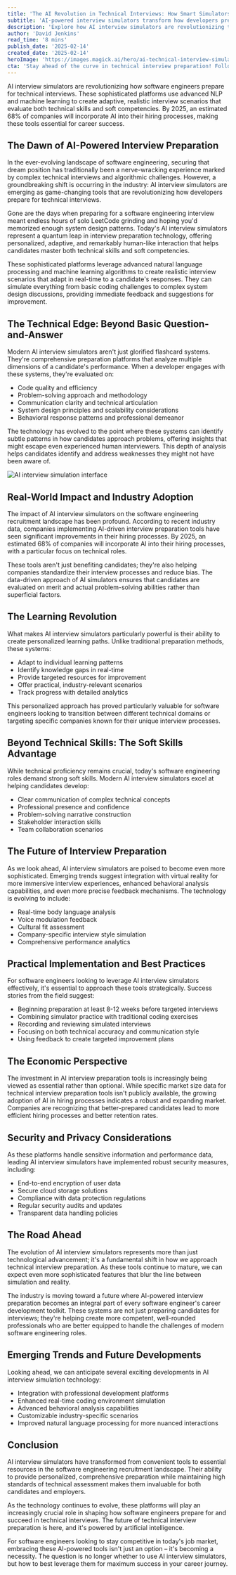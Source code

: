 ```yaml
---
title: 'The AI Revolution in Technical Interviews: How Smart Simulators Are Reshaping Software Engineering Recruitment'
subtitle: 'AI-powered interview simulators transform how developers prepare for technical interviews'
description: 'Explore how AI interview simulators are revolutionizing technical interview preparation in the software engineering industry. Discover the intricacies of these AI-powered tools, their effects on recruitment processes, and future trends that all software engineers should know.'
author: 'David Jenkins'
read_time: '8 mins'
publish_date: '2025-02-14'
created_date: '2025-02-14'
heroImage: 'https://images.magick.ai/hero/ai-technical-interview-simulator.jpg'
cta: 'Stay ahead of the curve in technical interview preparation! Follow us on LinkedIn for the latest insights on AI interview simulators and software engineering recruitment trends.'
---
```


AI interview simulators are revolutionizing how software engineers prepare for technical interviews. These sophisticated platforms use advanced NLP and machine learning to create adaptive, realistic interview scenarios that evaluate both technical skills and soft competencies. By 2025, an estimated 68% of companies will incorporate AI into their hiring processes, making these tools essential for career success.

## The Dawn of AI-Powered Interview Preparation

In the ever-evolving landscape of software engineering, securing that dream position has traditionally been a nerve-wracking experience marked by complex technical interviews and algorithmic challenges. However, a groundbreaking shift is occurring in the industry: AI interview simulators are emerging as game-changing tools that are revolutionizing how developers prepare for technical interviews.

Gone are the days when preparing for a software engineering interview meant endless hours of solo LeetCode grinding and hoping you'd memorized enough system design patterns. Today's AI interview simulators represent a quantum leap in interview preparation technology, offering personalized, adaptive, and remarkably human-like interaction that helps candidates master both technical skills and soft competencies.

These sophisticated platforms leverage advanced natural language processing and machine learning algorithms to create realistic interview scenarios that adapt in real-time to a candidate's responses. They can simulate everything from basic coding challenges to complex system design discussions, providing immediate feedback and suggestions for improvement.

## The Technical Edge: Beyond Basic Question-and-Answer

Modern AI interview simulators aren't just glorified flashcard systems. They're comprehensive preparation platforms that analyze multiple dimensions of a candidate's performance. When a developer engages with these systems, they're evaluated on:

- Code quality and efficiency
- Problem-solving approach and methodology
- Communication clarity and technical articulation
- System design principles and scalability considerations
- Behavioral response patterns and professional demeanor

The technology has evolved to the point where these systems can identify subtle patterns in how candidates approach problems, offering insights that might escape even experienced human interviewers. This depth of analysis helps candidates identify and address weaknesses they might not have been aware of.

![AI interview simulation interface](https://i.magick.ai/content/ai-interview-simulation.jpg)

## Real-World Impact and Industry Adoption

The impact of AI interview simulators on the software engineering recruitment landscape has been profound. According to recent industry data, companies implementing AI-driven interview preparation tools have seen significant improvements in their hiring processes. By 2025, an estimated 68% of companies will incorporate AI into their hiring processes, with a particular focus on technical roles.

These tools aren't just benefiting candidates; they're also helping companies standardize their interview processes and reduce bias. The data-driven approach of AI simulators ensures that candidates are evaluated on merit and actual problem-solving abilities rather than superficial factors.

## The Learning Revolution

What makes AI interview simulators particularly powerful is their ability to create personalized learning paths. Unlike traditional preparation methods, these systems:

- Adapt to individual learning patterns
- Identify knowledge gaps in real-time
- Provide targeted resources for improvement
- Offer practical, industry-relevant scenarios
- Track progress with detailed analytics

This personalized approach has proved particularly valuable for software engineers looking to transition between different technical domains or targeting specific companies known for their unique interview processes.

## Beyond Technical Skills: The Soft Skills Advantage

While technical proficiency remains crucial, today's software engineering roles demand strong soft skills. Modern AI interview simulators excel at helping candidates develop:

- Clear communication of complex technical concepts
- Professional presence and confidence
- Problem-solving narrative construction
- Stakeholder interaction skills
- Team collaboration scenarios

## The Future of Interview Preparation

As we look ahead, AI interview simulators are poised to become even more sophisticated. Emerging trends suggest integration with virtual reality for more immersive interview experiences, enhanced behavioral analysis capabilities, and even more precise feedback mechanisms. The technology is evolving to include:

- Real-time body language analysis
- Voice modulation feedback
- Cultural fit assessment
- Company-specific interview style simulation
- Comprehensive performance analytics

## Practical Implementation and Best Practices

For software engineers looking to leverage AI interview simulators effectively, it's essential to approach these tools strategically. Success stories from the field suggest:

- Beginning preparation at least 8-12 weeks before targeted interviews
- Combining simulator practice with traditional coding exercises
- Recording and reviewing simulated interviews
- Focusing on both technical accuracy and communication style
- Using feedback to create targeted improvement plans

## The Economic Perspective

The investment in AI interview preparation tools is increasingly being viewed as essential rather than optional. While specific market size data for technical interview preparation tools isn't publicly available, the growing adoption of AI in hiring processes indicates a robust and expanding market. Companies are recognizing that better-prepared candidates lead to more efficient hiring processes and better retention rates.

## Security and Privacy Considerations

As these platforms handle sensitive information and performance data, leading AI interview simulators have implemented robust security measures, including:

- End-to-end encryption of user data
- Secure cloud storage solutions
- Compliance with data protection regulations
- Regular security audits and updates
- Transparent data handling policies

## The Road Ahead

The evolution of AI interview simulators represents more than just technological advancement; it's a fundamental shift in how we approach technical interview preparation. As these tools continue to mature, we can expect even more sophisticated features that blur the line between simulation and reality.

The industry is moving toward a future where AI-powered interview preparation becomes an integral part of every software engineer's career development toolkit. These systems are not just preparing candidates for interviews; they're helping create more competent, well-rounded professionals who are better equipped to handle the challenges of modern software engineering roles.

## Emerging Trends and Future Developments

Looking ahead, we can anticipate several exciting developments in AI interview simulation technology:

- Integration with professional development platforms
- Enhanced real-time coding environment simulation
- Advanced behavioral analysis capabilities
- Customizable industry-specific scenarios
- Improved natural language processing for more nuanced interactions

## Conclusion

AI interview simulators have transformed from convenient tools to essential resources in the software engineering recruitment landscape. Their ability to provide personalized, comprehensive preparation while maintaining high standards of technical assessment makes them invaluable for both candidates and employers.

As the technology continues to evolve, these platforms will play an increasingly crucial role in shaping how software engineers prepare for and succeed in technical interviews. The future of technical interview preparation is here, and it's powered by artificial intelligence.

For software engineers looking to stay competitive in today's job market, embracing these AI-powered tools isn't just an option – it's becoming a necessity. The question is no longer whether to use AI interview simulators, but how to best leverage them for maximum success in your career journey.